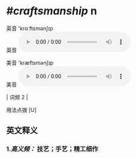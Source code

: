 # ***\#craftsmanship*** n
英音 'krɑːftsmənʃɪp  
英音
<audio src="./media/craftsmanship-B-new.aac" controls="controls"></audio>

美音 'kræftsmənʃɪp  
美音
<audio src="./media/craftsmanship.aac" controls="controls"></audio>



| 词频 2 |  

用法点拨  [U]

英文释义
---
### 1.*高义频：* **技艺；手艺；精工细作**  


